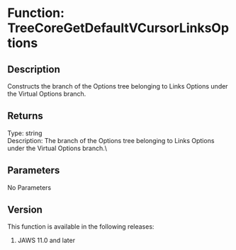 # Function: TreeCoreGetDefaultVCursorLinksOptions

## Description

Constructs the branch of the Options tree belonging to Links Options
under the Virtual Options branch.

## Returns

Type: string\
Description: The branch of the Options tree belonging to Links Options
under the Virtual Options branch.\

## Parameters

No Parameters

## Version

This function is available in the following releases:

1.  JAWS 11.0 and later
